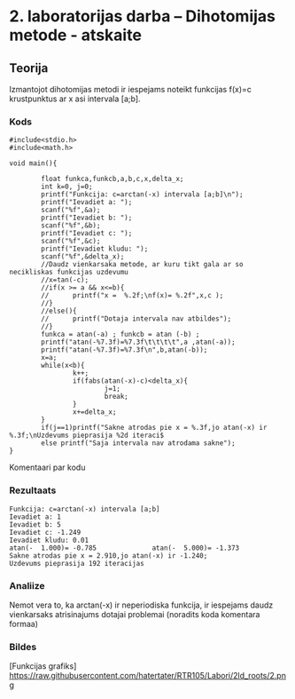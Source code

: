 # 2. laboratorijas darba – Dihotomijas metode - atskaite

## Teorija

Izmantojot dihotomijas metodi ir iespejams noteikt funkcijas f(x)=c krustpunktus ar x asi intervala [a;b].

### Kods
```
#include<stdio.h>
#include<math.h>

void main(){

        float funkca,funkcb,a,b,c,x,delta_x;
        int k=0, j=0;
        printf("Funkcija: c=arctan(-x) intervala [a;b]\n");
        printf("Ievadiet a: ");
        scanf("%f",&a);
        printf("Ievadiet b: ");
        scanf("%f",&b);
        printf("Ievadiet c: ");
        scanf("%f",&c);
        printf("Ievadiet kludu: ");
        scanf("%f",&delta_x);
        //Daudz vienkarsaka metode, ar kuru tikt gala ar so necikliskas funkcijas uzdevumu
        //x=tan(-c);
        //if(x >= a && x<=b){
        //      printf("x =  %.2f;\nf(x)= %.2f",x,c );
        //}
        //else(){
        //      printf("Dotaja intervala nav atbildes");
        //}
        funkca = atan(-a) ; funkcb = atan (-b) ;
        printf("atan(-%7.3f)=%7.3f\t\t\t\t",a ,atan(-a));
        printf("atan(-%7.3f)=%7.3f\n",b,atan(-b));
        x=a;
        while(x<b){
                k++;
                if(fabs(atan(-x)-c)<delta_x){
                        j=1;
                        break;
                }
                x+=delta_x;
        }
        if(j==1)printf("Sakne atrodas pie x = %.3f,jo atan(-x) ir %.3f;\nUzdevums pieprasija %2d iteraci$
        else printf("Saja intervala nav atrodama sakne");
}
```
Komentaari par kodu  

### Rezultaats
```
Funkcija: c=arctan(-x) intervala [a;b]
Ievadiet a: 1
Ievadiet b: 5
Ievadiet c: -1.249               
Ievadiet kludu: 0.01
atan(-  1.000)= -0.785				atan(-  5.000)= -1.373
Sakne atrodas pie x = 2.910,jo atan(-x) ir -1.240;
Uzdevums pieprasija 192 iteracijas
```

### Analiize

Nemot vera to, ka arctan(-x) ir neperiodiska funkcija, ir iespejams daudz vienkarsaks atrisinajums dotajai problemai (noradits koda komentara formaa) 

### Bildes
[Funkcijas grafiks] https://raw.githubusercontent.com/hatertater/RTR105/Labori/2ld_roots/2.png
